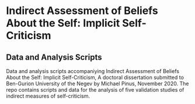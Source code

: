 # Indirect Assessment of Beliefs About the Self: Implicit Self-Criticism
## Data and Analysis Scripts

Data and analysis scripts accompaniying Indirect Assessment of Beliefs About the Self: Implicit Self-Criticism, A doctoral dissertation submitted to Ben-Gurion University of the Negev by Michael Pinus, November 2020.
The repo contains scripts and data for the analysis of five validation studies of indirect measures of self-criticism.
